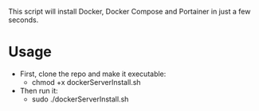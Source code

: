 This script will install Docker, Docker Compose and Portainer in just a few seconds.

# Usage
<ul>
<li>First, clone the repo and make it executable:
<ul>
<li>chmod +x dockerServerInstall.sh</li>
</ul>
</li>
<li>Then run it:
<ul>
<li>sudo ./dockerServerInstall.sh</li>
</ul>
</ul>
</li>
